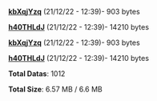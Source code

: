 [**kbXqjYzq**](/data/kbXqjYzq.txt) (21/12/22 - 12:39)- 903 bytes

[**h40THLdJ**](/data/h40THLdJ.txt) (21/12/22 - 12:39)- 14210 bytes

[**kbXqjYzq**](/data/kbXqjYzq.txt) (21/12/22 - 12:39)- 903 bytes

[**h40THLdJ**](/data/h40THLdJ.txt) (21/12/22 - 12:39)- 14210 bytes

**Total Datas**: 1012

**Total Size**: 6.57 MB / 6.6 MB